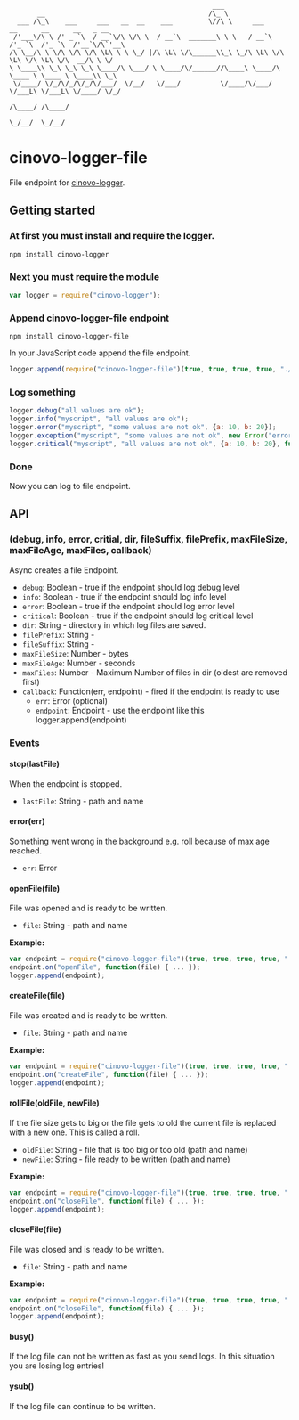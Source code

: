 `````
                                                   ___
       __                                         /\_ \
  ___ /\_\    ___     ___   __  __    ___         \//\ \     ___      __      __      __   _ __
 /'___\/\ \ /' _ `\  / __`\/\ \/\ \  / __`\  _______\ \ \   / __`\  /'_ `\  /'_ `\  /'__`\/\`'__\
/\ \__/\ \ \/\ \/\ \/\ \L\ \ \ \_/ |/\ \L\ \/\______\\_\ \_/\ \L\ \/\ \L\ \/\ \L\ \/\  __/\ \ \/
\ \____\\ \_\ \_\ \_\ \____/\ \___/ \ \____/\/______//\____\ \____/\ \____ \ \____ \ \____\\ \_\
 \/____/ \/_/\/_/\/_/\/___/  \/__/   \/___/          \/____/\/___/  \/___L\ \/___L\ \/____/ \/_/
                                                                      /\____/ /\____/
                                                                      \_/__/  \_/__/
`````

# cinovo-logger-file

File endpoint for [cinovo-logger](https://github.com/cinovo/node-logger).

## Getting started

### At first you must install and require the logger.

    npm install cinovo-logger

### Next you must require the module

`````javascript
var logger = require("cinovo-logger");
`````

### Append cinovo-logger-file endpoint

	npm install cinovo-logger-file

In your JavaScript code append the file endpoint.

`````javascript
logger.append(require("cinovo-logger-file")(true, true, true, true, "./log", "log", ".txt", 1, 60, 10));
`````

### Log something

`````javascript
logger.debug("all values are ok");
logger.info("myscript", "all values are ok");
logger.error("myscript", "some values are not ok", {a: 10, b: 20});
logger.exception("myscript", "some values are not ok", new Error("error"));
logger.critical("myscript", "all values are not ok", {a: 10, b: 20}, function(err) { ... });
`````

### Done

Now you can log to file endpoint.

## API

### (debug, info, error, critial, dir, fileSuffix, filePrefix, maxFileSize, maxFileAge, maxFiles, callback)

Async creates a file Endpoint.

* `debug`: Boolean - true if the endpoint should log debug level
* `info`: Boolean - true if the endpoint should log info level
* `error`: Boolean - true if the endpoint should log error level
* `critical`: Boolean - true if the endpoint should log critical level
* `dir`: String - directory in which log files are saved.
* `filePrefix`: String -
* `fileSuffix`: String -
* `maxFileSize`: Number - bytes
* `maxFileAge`: Number - seconds
* `maxFiles`: Number - Maximum Number of files in dir (oldest are removed first)
* `callback`: Function(err, endpoint) - fired if the endpoint is ready to use
    * `err`: Error (optional)
    * `endpoint`: Endpoint - use the endpoint like this logger.append(endpoint)

### Events

#### stop(lastFile)

When the endpoint is stopped.

* `lastFile`: String - path and name

#### error(err)

Something went wrong in the background e.g. roll because of max age reached.

* `err`: Error

#### openFile(file)

File was opened and is ready to be written.

* `file`: String - path and name

**Example:**

`````javascript
var endpoint = require("cinovo-logger-file")(true, true, true, true, "./log", "log", ".txt", 1, 60, 10);
endpoint.on("openFile", function(file) { ... });
logger.append(endpoint);
`````

#### createFile(file)

File was created and is ready to be written.

* `file`: String - path and name

**Example:**

`````javascript
var endpoint = require("cinovo-logger-file")(true, true, true, true, "./log", "log", ".txt", 1, 60, 10);
endpoint.on("createFile", function(file) { ... });
logger.append(endpoint);
`````

#### rollFile(oldFile, newFile)

If the file size gets to big or the file gets to old the current file is replaced with a new one. This is called a roll.

* `oldFile`: String - file that is too big or too old (path and name)
* `newFile`: String - file ready to be written (path and name)

**Example:**

`````javascript
var endpoint = require("cinovo-logger-file")(true, true, true, true, "./log", "log", ".txt", 1, 60, 10);
endpoint.on("closeFile", function(file) { ... });
logger.append(endpoint);
`````

#### closeFile(file)

File was closed and is ready to be written.

* `file`: String - path and name

**Example:**

`````javascript
var endpoint = require("cinovo-logger-file")(true, true, true, true, "./log", "log", ".txt", 1, 60, 10);
endpoint.on("closeFile", function(file) { ... });
logger.append(endpoint);
`````

#### busy()

If the log file can not be written as fast as you send logs. In this situation you are losing log entries!

#### ysub()

If the log file can continue to be written.
